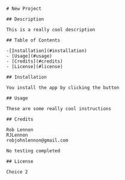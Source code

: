 
    # New Project

    ## Description

    This is a really cool description

    ## Table of Contents

    -[Installation](#installation)
    - [Usage](#usage)
    - [Credits](#credits)
    - [License](#license)

    ## Installation

    You install the app by clicking the button

    ## Usage

    These are some really cool instructions

    ## Credits

    Rob Lennon
    RJLennon
    robjohnlennon@gmail.com

    No testing completed

    ## License

    Choice 2
  
